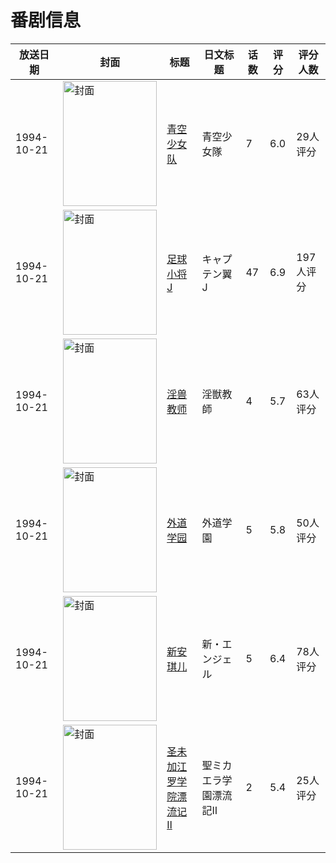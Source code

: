 # 番剧信息

|放送日期|封面|标题|日文标题|话数|评分|评分人数|
|---|---|---|---|---|---|---|
|1994-10-21|<img src="//lain.bgm.tv/pic/cover/c/8a/d6/36971_p2xST.jpg" alt="封面" style="width:150px;height:200px;object-fit:cover;">|[青空少女队](https://bangumi.tv/subject/36971)|青空少女隊|7|6.0|29人评分|
|1994-10-21|<img src="//lain.bgm.tv/pic/cover/c/17/68/47763_DfBij.jpg" alt="封面" style="width:150px;height:200px;object-fit:cover;">|[足球小将J](https://bangumi.tv/subject/47763)|キャプテン翼J|47|6.9|197人评分|
|1994-10-21|<img src="/img/no_icon_subject.png" alt="封面" style="width:150px;height:200px;object-fit:cover;">|[淫兽教师](https://bangumi.tv/subject/92906)|淫獣教師|4|5.7|63人评分|
|1994-10-21|<img src="/img/no_icon_subject.png" alt="封面" style="width:150px;height:200px;object-fit:cover;">|[外道学园](https://bangumi.tv/subject/100600)|外道学園|5|5.8|50人评分|
|1994-10-21|<img src="/img/no_icon_subject.png" alt="封面" style="width:150px;height:200px;object-fit:cover;">|[新安琪儿](https://bangumi.tv/subject/113361)|新・エンジェル|5|6.4|78人评分|
|1994-10-21|<img src="/img/no_icon_subject.png" alt="封面" style="width:150px;height:200px;object-fit:cover;">|[圣未加江罗学院漂流记Ⅱ](https://bangumi.tv/subject/192581)|聖ミカエラ学園漂流記Ⅱ|2|5.4|25人评分|
